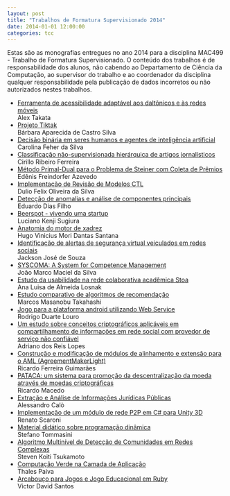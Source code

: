 ```yaml
---
layout: post
title: "Trabalhos de Formatura Supervisionado 2014"
date: 2014-01-01 12:00:00
categories: tcc
---
```


 Estas são as monografias entregues no ano 2014 para a disciplina MAC499 - Trabalho de Formatura Supervisionado. O conteúdo dos trabalhos é de responsabilidade dos alunos, não cabendo ao Departamento de Ciência da Computação, ao supervisor do trabalho e ao coordenador da disciplina qualquer responsabilidade pela publicação de dados incorretos ou não autorizados nestes trabalhos. 

<ul class="tccs">
<li><a href="http://bcc.ime.usp.br/tccs/2014/atakata/">Ferramenta de acessibilidade adaptável aos daltônicos e às redes móveis</a><br>Alex Takata</li>
<li><a href="http://bcc.ime.usp.br/tccs/2014/bacs/">Projeto Tiktak</a><br>Bárbara Aparecida de Castro Silva</li>
<li><a href="http://bcc.ime.usp.br/tccs/2014/carolfs/">Decisão binária em seres humanos e agentes de inteligência artificial</a><br>Carolina Feher da Silva</li>
<li><a href="http://bcc.ime.usp.br/tccs/2014/cirillor/">Classificação não-supervisionada hierárquica de artigos jornalísticos</a><br>Cirillo Ribeiro Ferreira</li>
<li><a href="http://bcc.ime.usp.br/tccs/2014/denisfa/">Método Primal-Dual para o Problema de Steiner com Coleta de Prêmios</a><br>Edênis Freindorfer Azevedo</li>
<li><a href="http://bcc.ime.usp.br/tccs/2014/duilio/">Implementação de Revisão de Modelos CTL</a><br>Dulio Felix Oliveira da Silva</li>
<li><a href="http://bcc.ime.usp.br/tccs/2014/edudf/">Detecção de anomalias e análise de componentes principais</a><br>Eduardo Dias Filho</li>
<li><a href="http://bcc.ime.usp.br/tccs/2014/himura/">Beerspot - vivendo uma startup</a><br>Luciano Kenji Sugiura</li>
<li><a href="http://bcc.ime.usp.br/tccs/2014/hvmds/">Anatomia do motor de xadrez</a><br>Hugo Vinicius Mori Dantas Santana</li>
<li><a href="http://bcc.ime.usp.br/tccs/2014/jacksonjos/">Identificação de alertas de segurança virtual veiculados em redes sociais</a><br>Jackson José de Souza</li>
<li><a href="http://bcc.ime.usp.br/tccs/2014/jaodsilv/">SYSCOMA: A System for Competence Management</a><br>João Marco Maciel da Silva</li>
<li><a href="http://bcc.ime.usp.br/tccs/2014/losnaka/">Estudo da usabilidade na rede colaborativa acadêmica Stoa</a><br>Ana Luisa de Almeida Losnak</li>
<li><a href="http://bcc.ime.usp.br/tccs/2014/marcost/">Estudo comparativo de algoritmos de recomendação</a><br>Marcos Masanobu Takahashi</li>
<li><a href="http://bcc.ime.usp.br/tccs/2014/murch/">Jogo para a plataforma android utilizando Web Service</a><br>Rodrigo Duarte Louro</li>
<li><a href="http://bcc.ime.usp.br/tccs/2014/nftx/">Um estudo sobre conceitos criptográficos aplicáveis em compartilhamento de informações em rede social com provedor de serviço não confiável</a><br>Adriano dos Reis Lopes</li>
<li><a href="http://bcc.ime.usp.br/tccs/2014/rickfg/">Construção e modificação de módulos de alinhamento e extensão para o AML (AgreementMakerLight)</a><br>Ricardo Ferreira Guimarães</li>
<li><a href="http://bcc.ime.usp.br/tccs/2014/rickmacedo/">PATACA: um sistema para promoção da descentralização da moeda através de moedas criptográficas</a><br>Ricardo Macedo</li>
<li><a href="http://bcc.ime.usp.br/tccs/2014/sandro/">Extração e Análise de Informações Jurídicas Públicas</a><br>Alessandro Calò</li>
<li><a href="http://bcc.ime.usp.br/tccs/2014/scaroni/">Implementação de um módulo de rede P2P em C# para Unity 3D</a><br>Renato Scaroni</li>
<li><a href="http://bcc.ime.usp.br/tccs/2014/stefanot/">Material didático sobre programação dinâmica</a><br>Stefano Tommasini</li>
<li><a href="http://bcc.ime.usp.br/tccs/2014/steven/">Algoritmo Multinível de Detecção de Comunidades em Redes Complexas</a><br>Steven Koiti Tsukamoto</li>
<li><a href="http://bcc.ime.usp.br/tccs/2014/tpaiva/">Computação Verde na Camada de Aplicação</a><br>Thales Paiva</li>
<li><a href="http://bcc.ime.usp.br/tccs/2014/victords/">Arcabouço para Jogos e Jogo Educacional em Ruby</a><br>Victor David Santos</li>
</ul>
